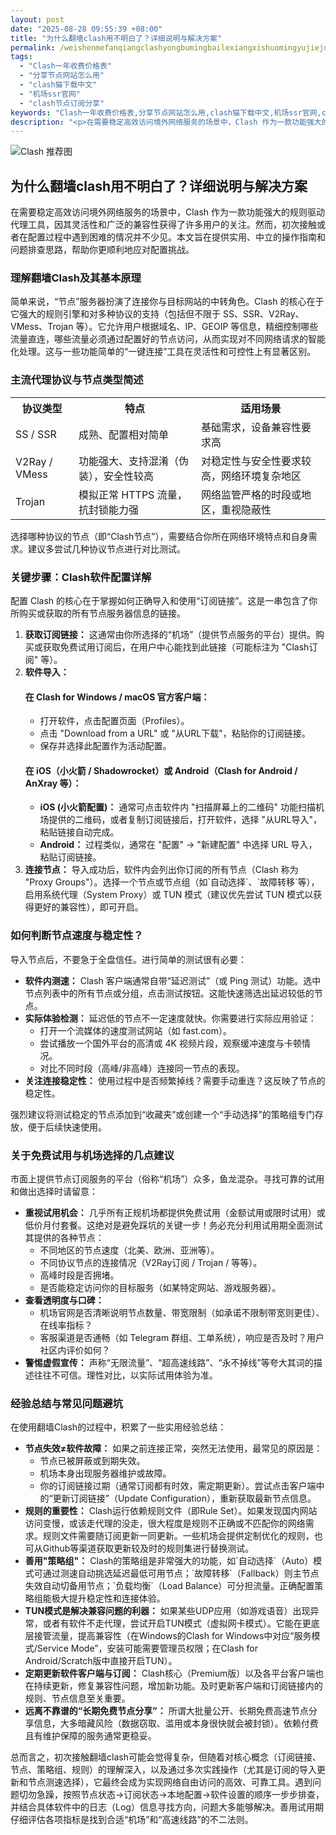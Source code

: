 ```yaml
---
layout: post
date: "2025-08-28 09:55:39 +08:00"
title: "为什么翻墙clash用不明白了？详细说明与解决方案"
permalink: /weishenmefanqiangclashyongbumingbailexiangxishuomingyujiejuefangan/
tags:
  - "Clash一年收费价格表"
  - "分享节点网站怎么用"
  - "clash猫下载中文"
  - "机场ssr官网"
  - "clash节点订阅分享"
keywords: "Clash一年收费价格表,分享节点网站怎么用,clash猫下载中文,机场ssr官网,clash节点订阅分享"
description: "<p>在需要稳定高效访问境外网络服务的场景中，Clash 作为一款功能强大的规则驱动代理工具，因其灵活性和广泛的兼容性获得了许多用户的关注。然而，初次接触或者在配置过程中遇到困难的情况并不少见。本文旨在提供实用、中立的操作指南和问题排查思路，帮助你更顺利地应对配置挑战。</p>"
---
```


![Clash 推荐图](https://clashjd.github.io/assets/img/小火箭节点推荐.png)

## 为什么翻墙clash用不明白了？详细说明与解决方案

<p>在需要稳定高效访问境外网络服务的场景中，Clash 作为一款功能强大的规则驱动代理工具，因其灵活性和广泛的兼容性获得了许多用户的关注。然而，初次接触或者在配置过程中遇到困难的情况并不少见。本文旨在提供实用、中立的操作指南和问题排查思路，帮助你更顺利地应对配置挑战。</p>
<h3>理解翻墙Clash及其基本原理</h3>
<p>简单来说，“节点”服务器扮演了连接你与目标网站的中转角色。Clash 的核心在于它强大的规则引擎和对多种协议的支持（包括但不限于 SS、SSR、V2Ray、VMess、Trojan 等）。它允许用户根据域名、IP、GEOIP 等信息，精细控制哪些流量直连，哪些流量必须通过配置好的节点访问，从而实现对不同网络请求的智能化处理。这与一些功能简单的“一键连接”工具在灵活性和可控性上有显著区别。</p>
<h3>主流代理协议与节点类型简述</h3>
<table>
<tr>
<th>协议类型</th>
<th>特点</th>
<th>适用场景</th>
</tr>
<tr>
<td>SS / SSR</td>
<td>成熟、配置相对简单</td>
<td>基础需求，设备兼容性要求高</td>
</tr>
<tr>
<td>V2Ray / VMess</td>
<td>功能强大、支持混淆（伪装），安全性较高</td>
<td>对稳定性与安全性要求较高，网络环境复杂地区</td>
</tr>
<tr>
<td>Trojan</td>
<td>模拟正常 HTTPS 流量，抗封锁能力强</td>
<td>网络监管严格的时段或地区，重视隐蔽性</td>
</tr>
</table>
<p>选择哪种协议的节点（即“Clash节点”），需要结合你所在网络环境特点和自身需求。建议多尝试几种协议节点进行对比测试。</p>
<h3>关键步骤：Clash软件配置详解</h3>
<p>配置 Clash 的核心在于掌握如何正确导入和使用“订阅链接”。这是一串包含了你所购买或获取的所有节点服务器信息的链接。</p>
<ol>
<li><strong>获取订阅链接：</strong> 这通常由你所选择的“机场”（提供节点服务的平台）提供。购买或获取免费试用订阅后，在用户中心能找到此链接（可能标注为 "Clash订阅" 等）。</li>
<li><strong>软件导入：</strong>
<h4>在 Clash for Windows / macOS 官方客户端：</h4>
<ul>
<li>打开软件，点击配置页面（Profiles）。</li>
<li>点击 "Download from a URL" 或 "从URL下载"，粘贴你的订阅链接。</li>
<li>保存并选择此配置作为活动配置。</li>
</ul>
<h4>在 iOS（小火箭 / Shadowrocket）或 Android（Clash for Android / AnXray 等）：</h4>
<ul>
<li><strong>iOS (小火箭配置)：</strong> 通常可点击软件内 "扫描屏幕上的二维码" 功能扫描机场提供的二维码，或者复制订阅链接后，打开软件，选择 "从URL导入"，粘贴链接自动完成。</li>
<li><strong>Android：</strong> 过程类似，通常在 "配置" -> "新建配置" 中选择 URL 导入，粘贴订阅链接。</li>
</ul>
</li>
<li><strong>连接节点：</strong> 导入成功后，软件内会列出你订阅的所有节点（Clash 称为 "Proxy Groups"）。选择一个节点或节点组（如`自动选择`、`故障转移`等），启用系统代理（System Proxy）或 TUN 模式（建议优先尝试 TUN 模式以获得更好的兼容性），即可开启。</li>
</ol>
<h3>如何判断节点速度与稳定性？</h3>
<p>导入节点后，不要急于全盘信任。进行简单的测试很有必要：</p>
<ul>
<li><strong>软件内测速：</strong> Clash 客户端通常自带“延迟测试”（或 Ping 测试）功能。选中节点列表中的所有节点或分组，点击测试按钮。这能快速筛选出延迟较低的节点。</li>
<li><strong>实际体验检测：</strong> 延迟低的节点不一定速度就快。你需要进行实际应用验证：
<ul>
<li>打开一个流媒体的速度测试网站（如 fast.com）。</li>
<li>尝试播放一个国外平台的高清或 4K 视频片段，观察缓冲速度与卡顿情况。</li>
<li>对比不同时段（高峰/非高峰）连接同一节点的表现。</li>
</ul>
</li>
<li><strong>关注连接稳定性：</strong> 使用过程中是否频繁掉线？需要手动重连？这反映了节点的稳定性。</li>
</ul>
<p>强烈建议将测试稳定的节点添加到“收藏夹”或创建一个“手动选择”的策略组专门存放，便于后续快速使用。</p>
<h3>关于免费试用与机场选择的几点建议</h3>
<p>市面上提供节点订阅服务的平台（俗称“机场”）众多，鱼龙混杂。寻找可靠的试用和做出选择时请留意：</p>
<ul>
<li><strong>重视试用机会：</strong> 几乎所有正规机场都提供免费试用（金额试用或限时试用）或低价月付套餐。这绝对是避免踩坑的关键一步！务必充分利用试用期全面测试其提供的各种节点：
<ul>
<li>不同地区的节点速度（北美、欧洲、亚洲等）。</li>
<li>不同协议节点的连接情况（V2Ray订阅 / Trojan / 等等）。</li>
<li>高峰时段是否拥堵。</li>
<li>是否能稳定访问你的目标服务（如某特定网站、游戏服务器）。</li>
</ul>
</li>
<li><strong>查看透明度与口碑：</strong>
<ul>
<li>机场官网是否清晰说明节点数量、带宽限制（如承诺不限制带宽则更佳）、在线率指标？</li>
<li>客服渠道是否通畅（如 Telegram 群组、工单系统），响应是否及时？用户社区内评价如何？</li>
</ul>
</li>
<li><strong>警惕虚假宣传：</strong> 声称“无限流量”、“超高速线路”、“永不掉线”等夸大其词的描述往往不可信。理性对比，以实际试用体验为准。</li>
</ul>
<h3>经验总结与常见问题避坑</h3>
<p>在使用翻墙Clash的过程中，积累了一些实用经验总结：</p>
<ul>
<li><strong>节点失效≠软件故障：</strong> 如果之前连接正常，突然无法使用，最常见的原因是：
<ul>
<li>节点已被屏蔽或到期失效。</li>
<li>机场本身出现服务器维护或故障。</li>
<li>你的订阅链接过期（通常订阅都有时效，需定期更新）。尝试点击客户端中的“更新订阅链接”（Update Configuration），重新获取最新节点信息。</li>
</ul>
</li>
<li><strong>规则的重要性：</strong> Clash运行依赖规则文件（即Rule Set）。如果发现国内网站访问变慢，或该走代理的没走，很大程度是规则不正确或不匹配你的网络需求。规则文件需要随订阅更新一同更新。一些机场会提供定制优化的规则，也可从Github等渠道获取更新较及时的规则集进行替换测试。</li>
<li><strong>善用"策略组"：</strong> Clash的策略组是非常强大的功能，如`自动选择`（Auto）模式可通过测速自动挑选延迟最低可用节点；`故障转移`（Fallback）则主节点失效自动切备用节点；`负载均衡`（Load Balance）可分担流量。正确配置策略组能极大提升稳定性和连接体验。</li>
<li><strong>TUN模式是解决兼容问题的利器：</strong> 如果某些UDP应用（如游戏语音）出现异常，或者有软件不走代理，尝试开启TUN模式（虚拟网卡模式）。它能在更底层接管流量，提高兼容性（在Windows的Clash for Windows中对应“服务模式/Service Mode”，安装可能需要管理员权限；在Clash for Android/Scratch版中直接开启TUN）。</li>
<li><strong>定期更新软件客户端与订阅：</strong> Clash核心（Premium版）以及各平台客户端也在持续更新，修复兼容性问题，增加新功能。及时更新客户端和订阅链接内的规则、节点信息至关重要。</li>
<li><strong>远离不靠谱的“长期免费节点分享”：</strong> 所谓大批量公开、长期免费高速节点分享信息，大多暗藏风险（数据窃取、滥用或本身很快就会被封锁）。依赖付费且有维护保障的服务通常更稳妥。</li>
</ul>
<p>总而言之，初次接触翻墙clash可能会觉得复杂，但随着对核心概念（订阅链接、节点、策略组、规则）的理解深入，以及通过多次实践操作（尤其是订阅的导入更新和节点测速选择），它最终会成为实现网络自由访问的高效、可靠工具。遇到问题切勿急躁，按照节点状态->订阅状态->本地配置->软件设置的顺序一步步排查，并结合具体软件中的日志（Log）信息寻找方向，问题大多能够解决。善用试用期仔细评估各项指标是找到合适“机场”和“高速线路”的不二法则。</p>